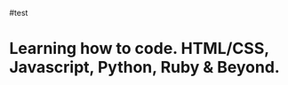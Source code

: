 #test
<!DOCTYPE html>
<html>
<head>
</head>
<body>
<h1> Learning how to code. HTML/CSS, Javascript, Python, Ruby & Beyond. </h1>
</body>
